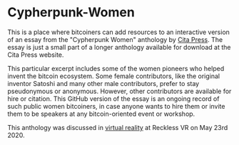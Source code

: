 # Cypherpunk-Women

This is a place where bitcoiners can add resources to an interactive version of an essay from the "Cypherpunk Women" anthology by [Cita Press](https://citapress.org/#books/cypherpunk-women/web). The essay is just a small part of a longer anthology available for download at the Cita Press website. 

This particular excerpt includes some of the women pioneers who helped invent the bitcoin ecosystem. Some female contributors, like the original inventor Satoshi and many other male contributors, prefer to stay pseudonymous or anonymous. However, other contributors are available for hire or citation. This GitHub version of the essay is an ongoing record of such public women bitcoiners, in case anyone wants to hire them or invite them to be speakers at any bitcoin-oriented event or workshop. 

This anthology was discussed in [virtual reality](https://www.youtube.com/watch?v=YSGrlGHcgWI) at Reckless VR on May 23rd 2020. 
